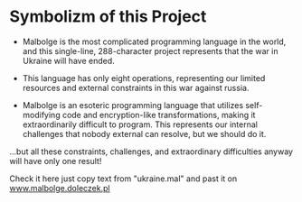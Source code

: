 # Symbolizm of this Project

- Malbolge is the most complicated programming language in the world, and this single-line, 288-character project represents that the war in Ukraine will have ended. 

- This language has only eight operations, representing our limited resources and external constraints in this war against russia.

- Malbolge is an esoteric programming language that utilizes self-modifying code and encryption-like transformations, making it extraordinarily difficult to program. This represents our internal challenges that nobody external can resolve, but we should do it.

...but all these constraints, challenges, and extraordinary difficulties anyway will have only one result! 

Check it here just copy text from "ukraine.mal" and  past it on www.malbolge.doleczek.pl
